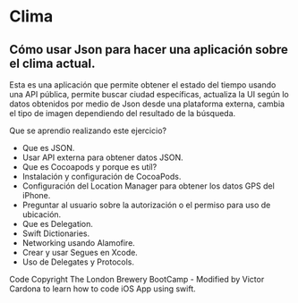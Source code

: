 # Clima

## Cómo usar Json para hacer una aplicación sobre el clima actual.

Esta es una aplicación que permite obtener el estado del tiempo usando una API pública, permite buscar ciudad específicas, actualiza la UI según lo datos obtenidos por medio de Json desde una plataforma externa, cambia el tipo de imagen dependiendo del resultado de la búsqueda.

Que se aprendio realizando este ejercicio?

- Que es JSON.
- Usar API externa para obtener datos JSON.
- Que es Cocoapods y porque es utíl?
- Instalación y configuración de CocoaPods.
- Configuración del Location Manager para obtener los datos GPS del iPhone.
- Preguntar al usuario sobre la autorización o el permiso para uso de ubicación.
- Que es Delegation.
- Swift Dictionaries.
- Networking usando Alamofire.
- Crear y usar Segues en Xcode.
- Uso de Delegates y Protocols.

Code Copyright The London Brewery BootCamp - Modified by Victor Cardona to learn how to code iOS App using swift.
